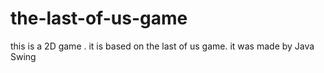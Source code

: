 # the-last-of-us-game
this is a 2D game . it is based on the last of us game. it was made by Java Swing
